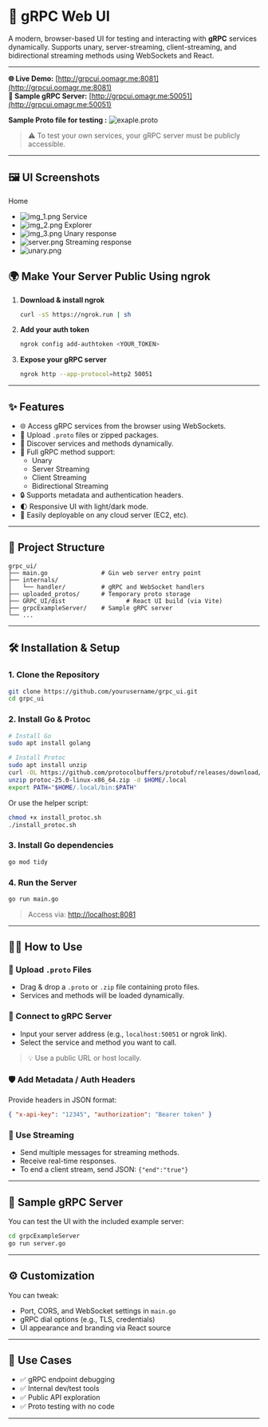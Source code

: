 
# 🚀 gRPC Web UI

A modern, browser-based UI for testing and interacting with **gRPC** services dynamically. Supports unary, server-streaming, client-streaming, and bidirectional streaming methods using WebSockets and React.

---

**🌐 Live Demo:** [http://grpcui.oomagr.me:8081](http://grpcui.oomagr.me:8081)  
**🧪 Sample gRPC Server:** [http://grpcui.omagr.me:50051](http://grpcui.omagr.me:50051)

**Sample Proto file for testing :** ![exaple.proto](uploaded_protos/example.proto)
> ⚠️ To test your own services, your gRPC server must be publicly accessible.

---

## 🖼️ UI Screenshots
Home 
- ![img_1.png](img/img_1.png)
Service 
- ![img_2.png](img/img_2.png)
Explorer 
- ![img_3.png](img/img_3.png)
Unary response
- ![server.png](img/server.png)
Streaming response
- ![unary.png](img/unary.png)
## 🌍 Make Your Server Public Using ngrok

1. **Download & install ngrok**
   ```bash
   curl -sS https://ngrok.run | sh
   ```

2. **Add your auth token**
   ```bash
   ngrok config add-authtoken <YOUR_TOKEN>
   ```

3. **Expose your gRPC server**
   ```bash
   ngrok http --app-protocol=http2 50051
   ```

---

## ✨ Features

- 🌐 Access gRPC services from the browser using WebSockets.
- 📂 Upload `.proto` files or zipped packages.
- 🔎 Discover services and methods dynamically.
- 🔁 Full gRPC method support:
  - Unary
  - Server Streaming
  - Client Streaming
  - Bidirectional Streaming
- 🔒 Supports metadata and authentication headers.
- 🌓 Responsive UI with light/dark mode.
- 🚀 Easily deployable on any cloud server (EC2, etc).

---

## 📁 Project Structure

```
grpc_ui/
├── main.go               # Gin web server entry point
├── internals/
│   └── handler/          # gRPC and WebSocket handlers
├── uploaded_protos/      # Temporary proto storage
├── GRPC_UI/dist                 # React UI build (via Vite)
├── grpcExampleServer/    # Sample gRPC server
└── ...
```

---

## 🛠️ Installation & Setup

### 1. Clone the Repository

```bash
git clone https://github.com/yourusername/grpc_ui.git
cd grpc_ui
```

### 2. Install Go & Protoc

```bash
# Install Go
sudo apt install golang

# Install Protoc
sudo apt install unzip
curl -OL https://github.com/protocolbuffers/protobuf/releases/download/v25.0/protoc-25.0-linux-x86_64.zip
unzip protoc-25.0-linux-x86_64.zip -d $HOME/.local
export PATH="$HOME/.local/bin:$PATH"
```

Or use the helper script:
```bash
chmod +x install_protoc.sh
./install_protoc.sh
```

### 3. Install Go dependencies

```bash
go mod tidy
```

### 4. Run the Server

```bash
go run main.go
```

> Access via: [http://localhost:8081](http://localhost:8081)

---

## 🧑‍💻 How to Use

### 📂 Upload `.proto` Files

- Drag & drop a `.proto` or `.zip` file containing proto files.
- Services and methods will be loaded dynamically.

### 🎯 Connect to gRPC Server

- Input your server address (e.g., `localhost:50051` or ngrok link).
- Select the service and method you want to call.

> 💡 Use a public URL or host locally.

### 🛡 Add Metadata / Auth Headers

Provide headers in JSON format:
```json
{ "x-api-key": "12345", "authorization": "Bearer token" }
```

### 🔄 Use Streaming

- Send multiple messages for streaming methods.
- Receive real-time responses.
- To end a client stream, send  JSON: `{"end":"true"}`

---

## 🧪 Sample gRPC Server

You can test the UI with the included example server:

```bash
cd grpcExampleServer
go run server.go
```



---

## ⚙️ Customization

You can tweak:

- Port, CORS, and WebSocket settings in `main.go`
- gRPC dial options (e.g., TLS, credentials)
- UI appearance and branding via React source

---

## 🙋 Use Cases

- ✅ gRPC endpoint debugging
- ✅ Internal dev/test tools
- ✅ Public API exploration
- ✅ Proto testing with no code

---

